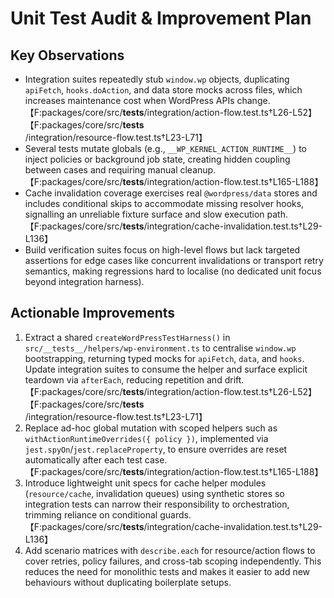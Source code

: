 # Unit Test Audit & Improvement Plan

## Key Observations

- Integration suites repeatedly stub `window.wp` objects, duplicating `apiFetch`, `hooks.doAction`, and data store mocks across files, which increases maintenance cost when WordPress APIs change.【F:packages/core/src/**tests**/integration/action-flow.test.ts†L26-L52】【F:packages/core/src/**tests**/integration/resource-flow.test.ts†L23-L71】
- Several tests mutate globals (e.g., `__WP_KERNEL_ACTION_RUNTIME__`) to inject policies or background job state, creating hidden coupling between cases and requiring manual cleanup.【F:packages/core/src/**tests**/integration/action-flow.test.ts†L165-L188】
- Cache invalidation coverage exercises real `@wordpress/data` stores and includes conditional skips to accommodate missing resolver hooks, signalling an unreliable fixture surface and slow execution path.【F:packages/core/src/**tests**/integration/cache-invalidation.test.ts†L29-L136】
- Build verification suites focus on high-level flows but lack targeted assertions for edge cases like concurrent invalidations or transport retry semantics, making regressions hard to localise (no dedicated unit focus beyond integration harness).

## Actionable Improvements

1. Extract a shared `createWordPressTestHarness()` in `src/__tests__/helpers/wp-environment.ts` to centralise `window.wp` bootstrapping, returning typed mocks for `apiFetch`, `data`, and `hooks`. Update integration suites to consume the helper and surface explicit teardown via `afterEach`, reducing repetition and drift.【F:packages/core/src/**tests**/integration/action-flow.test.ts†L26-L52】【F:packages/core/src/**tests**/integration/resource-flow.test.ts†L23-L71】
2. Replace ad-hoc global mutation with scoped helpers such as `withActionRuntimeOverrides({ policy })`, implemented via `jest.spyOn`/`jest.replaceProperty`, to ensure overrides are reset automatically after each test case.【F:packages/core/src/**tests**/integration/action-flow.test.ts†L165-L188】
3. Introduce lightweight unit specs for cache helper modules (`resource/cache`, invalidation queues) using synthetic stores so integration tests can narrow their responsibility to orchestration, trimming reliance on conditional guards.【F:packages/core/src/**tests**/integration/cache-invalidation.test.ts†L29-L136】
4. Add scenario matrices with `describe.each` for resource/action flows to cover retries, policy failures, and cross-tab scoping independently. This reduces the need for monolithic tests and makes it easier to add new behaviours without duplicating boilerplate setups.

